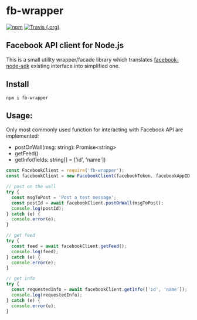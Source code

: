 # fb-wrapper

[![npm](https://img.shields.io/npm/v/fb-wrapper.svg)](https://www.npmjs.com/package/fb-wrapper)
[![Travis (.org)](https://img.shields.io/travis/mkosir/fb-wrapper.svg)](https://travis-ci.org/mkosir/fb-wrapper)

## Facebook API client for Node.js

This is a small utility wrapper/facade library which translates [facebook-node-sdk](https://github.com/node-facebook/facebook-node-sdk) existing interface into simplified one.

## Install

```shell
npm i fb-wrapper
```

## Usage:

Only most commonly used function for interacting with Facebook API are implemented:

- postOnWall(msg: string): Promise&lt;string&gt;
- getFeed()
- getInfo(fields: string[] = ['id', 'name'])

```js
const FacebookClient = require('fb-wrapper');
const facebookClient = new FacebookClient(facebookToken, facebookAppID, facebookAppSecret);

// post on the wall
try {
  const msgToPost = 'Post a test message';
  const postId = await facebookClient.postOnWall(msgToPost);
  console.log(postId);
} catch (e) {
  console.error(e);
}

// get feed
try {
  const feed = await facebookClient.getFeed();
  console.log(feed);
} catch (e) {
  console.error(e);
}

// get info
try {
  const requestedInfo = await facebookClient.getInfo(['id', 'name']);
  console.log(requestedInfo);
} catch (e) {
  console.error(e);
}
```
